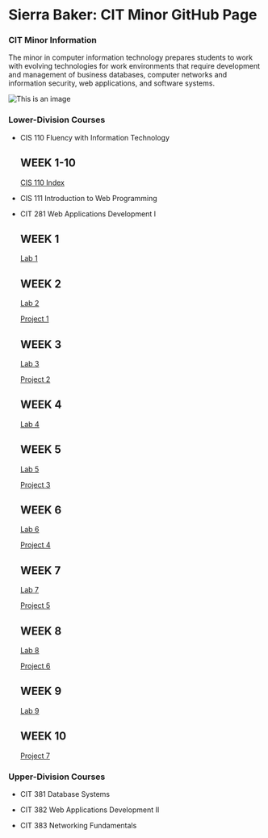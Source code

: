 # Sierra Baker: CIT Minor GitHub Page


### CIT Minor Information
The minor in computer information technology prepares students to work with evolving technologies for work environments that require development and management of business databases, computer networks and information security, web applications, and software systems.

![This is an image](https://images.unsplash.com/photo-1542903660-eedba2cda473?ixlib=rb-1.2.1&ixid=MnwxMjA3fDB8MHxwaG90by1wYWdlfHx8fGVufDB8fHx8&auto=format&fit=crop&w=2070&q=80)

### Lower-Division Courses

- CIS 110 Fluency with Information Technology

  ## WEEK 1-10
  
    [CIS 110 Index](https://sierrabakerr.github.io/cis110-index/)

- CIS 111 Introduction to Web Programming

- CIT 281 Web Applications Development I

  ## WEEK 1
  
    [Lab 1](https://sierrabakerr.github.io/cit281-lab1/)
    
  ## WEEK 2

    [Lab 2](https://sierrabakerr.github.io/cit281-lab2/)
    
    [Project 1](https://sierrabakerr.github.io/cit281-p1/)
    
  ## WEEK 3
    
    [Lab 3](https://sierrabakerr.github.io/cit281-lab3/)
    
    [Project 2](https://sierrabakerr.github.io/cit281-p2/)
    
  ## WEEK 4
    
    [Lab 4](https://sierrabakerr.github.io/cit281-lab4/)
    
  ## WEEK 5

    [Lab 5](https://sierrabakerr.github.io/cit281-lab5/)
    
    [Project 3](https://sierrabakerr.github.io/cit281-p3/)
    
  ## WEEK 6
    
    [Lab 6](https://sierrabakerr.github.io/cit281-lab6/)

    [Project 4](https://sierrabakerr.github.io/cit281-p4/)

  ## WEEK 7

    [Lab 7](https://sierrabakerr.github.io/cit281-lab7/)
    
    [Project 5](https://sierrabakerr.github.io/cit281-p5/)
    
  ## WEEK 8
    
    [Lab 8](https://sierrabakerr.github.io/cit281-lab8/)
    
    [Project 6](https://sierrabakerr.github.io/cit281-p6/)
   
  ## WEEK 9
   
   [Lab 9](https://sierrabakerr.github.io/cit281-lab9/)
   
  ## WEEK 10

   [Project 7](https://sierrabakerr.github.io/cit281-p7/)
    
### Upper-Division Courses

- CIT 381 Database Systems

- CIT 382 Web Applications Development II

- CIT 383 Networking Fundamentals
